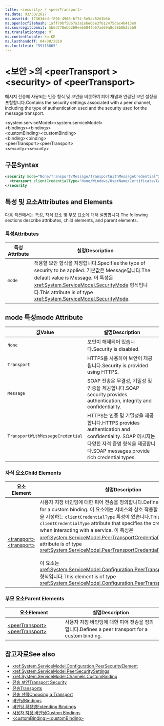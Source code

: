 ```yaml
---
title: <security> / <peerTransport>
ms.date: 03/30/2017
ms.assetid: f73634ed-f896-4968-bf74-5e5ac52d3b6b
ms.openlocfilehash: 1aff79bf5867a3a1ebe05e3f812475dac4b413e9
ms.sourcegitcommit: 5b6d778ebb269ee6684fb57ad69a8c28b06235b9
ms.translationtype: MT
ms.contentlocale: ko-KR
ms.lasthandoff: 04/08/2019
ms.locfileid: "59116865"
---
```

# <a name="security-of-peertransport"></a><span data-ttu-id="9b82e-102">\<보안 >의 \<peerTransport ></span><span class="sxs-lookup"><span data-stu-id="9b82e-102">\<security> of \<peerTransport></span></span>
<span data-ttu-id="9b82e-103">메시지 전송에 사용되는 인증 형식 및 보안을 비롯하여 피어 채널과 연결된 보안 설정을 포함합니다.</span><span class="sxs-lookup"><span data-stu-id="9b82e-103">Contains the security settings associated with a peer channel, including the type of authentication used and the security used for the message transport.</span></span>  
  
 <span data-ttu-id="9b82e-104">\<system.serviceModel></span><span class="sxs-lookup"><span data-stu-id="9b82e-104">\<system.serviceModel></span></span>  
<span data-ttu-id="9b82e-105">\<bindings></span><span class="sxs-lookup"><span data-stu-id="9b82e-105">\<bindings></span></span>  
<span data-ttu-id="9b82e-106">\<customBinding></span><span class="sxs-lookup"><span data-stu-id="9b82e-106">\<customBinding></span></span>  
<span data-ttu-id="9b82e-107">\<binding></span><span class="sxs-lookup"><span data-stu-id="9b82e-107">\<binding></span></span>  
<span data-ttu-id="9b82e-108">\<peerTransport></span><span class="sxs-lookup"><span data-stu-id="9b82e-108">\<peerTransport></span></span>  
<span data-ttu-id="9b82e-109">\<security></span><span class="sxs-lookup"><span data-stu-id="9b82e-109">\<security></span></span>  
  
## <a name="syntax"></a><span data-ttu-id="9b82e-110">구문</span><span class="sxs-lookup"><span data-stu-id="9b82e-110">Syntax</span></span>  
  
```xml  
<security mode="None/Transport/Message/TransportWithMessageCredential">
  <transport clientCredentialType="None/Windows/UserName/Certificate/CardSpace" />
</security
```  
  
## <a name="attributes-and-elements"></a><span data-ttu-id="9b82e-111">특성 및 요소</span><span class="sxs-lookup"><span data-stu-id="9b82e-111">Attributes and Elements</span></span>  
 <span data-ttu-id="9b82e-112">다음 섹션에서는 특성, 자식 요소 및 부모 요소에 대해 설명합니다.</span><span class="sxs-lookup"><span data-stu-id="9b82e-112">The following sections describe attributes, child elements, and parent elements.</span></span>  
  
### <a name="attributes"></a><span data-ttu-id="9b82e-113">특성</span><span class="sxs-lookup"><span data-stu-id="9b82e-113">Attributes</span></span>  
  
|<span data-ttu-id="9b82e-114">특성</span><span class="sxs-lookup"><span data-stu-id="9b82e-114">Attribute</span></span>|<span data-ttu-id="9b82e-115">설명</span><span class="sxs-lookup"><span data-stu-id="9b82e-115">Description</span></span>|  
|---------------|-----------------|  
|`mode`|<span data-ttu-id="9b82e-116">적용할 보안 형식을 지정합니다.</span><span class="sxs-lookup"><span data-stu-id="9b82e-116">Specifies the type of security to be applied.</span></span> <span data-ttu-id="9b82e-117">기본값은 Message입니다.</span><span class="sxs-lookup"><span data-stu-id="9b82e-117">The default value is Message.</span></span> <span data-ttu-id="9b82e-118">이 특성은 <xref:System.ServiceModel.SecurityMode> 형식입니다.</span><span class="sxs-lookup"><span data-stu-id="9b82e-118">This attribute is of type <xref:System.ServiceModel.SecurityMode>.</span></span>|  
  
## <a name="mode-attribute"></a><span data-ttu-id="9b82e-119">mode 특성</span><span class="sxs-lookup"><span data-stu-id="9b82e-119">mode Attribute</span></span>  
  
|<span data-ttu-id="9b82e-120">값</span><span class="sxs-lookup"><span data-stu-id="9b82e-120">Value</span></span>|<span data-ttu-id="9b82e-121">설명</span><span class="sxs-lookup"><span data-stu-id="9b82e-121">Description</span></span>|  
|-----------|-----------------|  
|`None`|<span data-ttu-id="9b82e-122">보안이 해제되어 있습니다.</span><span class="sxs-lookup"><span data-stu-id="9b82e-122">Security is disabled.</span></span>|  
|`Transport`|<span data-ttu-id="9b82e-123">HTTPS를 사용하여 보안이 제공됩니다.</span><span class="sxs-lookup"><span data-stu-id="9b82e-123">Security is provided using HTTPS.</span></span>|  
|`Message`|<span data-ttu-id="9b82e-124">SOAP 전송은 무결성, 기밀성 및 인증을 제공합니다.</span><span class="sxs-lookup"><span data-stu-id="9b82e-124">SOAP security provides authentication, integrity and confidentiality.</span></span>|  
|`TransportWithMessageCredential`|<span data-ttu-id="9b82e-125">HTTPS는 인증 및 기밀성을 제공합니다.</span><span class="sxs-lookup"><span data-stu-id="9b82e-125">HTTPS provides authentication and confidentiality.</span></span> <span data-ttu-id="9b82e-126">SOAP 메시지는 다양한 자격 증명 형식을 제공합니다.</span><span class="sxs-lookup"><span data-stu-id="9b82e-126">SOAP messages provide rich credential types.</span></span>|  
  
### <a name="child-elements"></a><span data-ttu-id="9b82e-127">자식 요소</span><span class="sxs-lookup"><span data-stu-id="9b82e-127">Child Elements</span></span>  
  
|<span data-ttu-id="9b82e-128">요소</span><span class="sxs-lookup"><span data-stu-id="9b82e-128">Element</span></span>|<span data-ttu-id="9b82e-129">설명</span><span class="sxs-lookup"><span data-stu-id="9b82e-129">Description</span></span>|  
|-------------|-----------------|  
|[<span data-ttu-id="9b82e-130">\<transport></span><span class="sxs-lookup"><span data-stu-id="9b82e-130">\<transport></span></span>](../../../../../docs/framework/configure-apps/file-schema/wcf/transport-of-peertransport.md)|<span data-ttu-id="9b82e-131">사용자 지정 바인딩에 대한 피어 전송을 정의합니다.</span><span class="sxs-lookup"><span data-stu-id="9b82e-131">Defines a peer transport for a custom binding.</span></span> <span data-ttu-id="9b82e-132">이 요소에는 서비스와 상호 작용할 때 사용되는 자격 증명을 지정하는 `clientCredentialType` 특성이 있습니다.</span><span class="sxs-lookup"><span data-stu-id="9b82e-132">This element has a `clientCredentialType` attribute that specifies the credentials to be used when interacting with a service.</span></span> <span data-ttu-id="9b82e-133">이 특성은 <xref:System.ServiceModel.PeerTransportCredentialType> 형식입니다.</span><span class="sxs-lookup"><span data-stu-id="9b82e-133">This attribute is of type <xref:System.ServiceModel.PeerTransportCredentialType>.</span></span><br /><br /> <span data-ttu-id="9b82e-134">이 요소는 <xref:System.ServiceModel.Configuration.PeerTransportSecurityElement> 형식입니다.</span><span class="sxs-lookup"><span data-stu-id="9b82e-134">This element is of type <xref:System.ServiceModel.Configuration.PeerTransportSecurityElement>.</span></span>|  
  
### <a name="parent-elements"></a><span data-ttu-id="9b82e-135">부모 요소</span><span class="sxs-lookup"><span data-stu-id="9b82e-135">Parent Elements</span></span>  
  
|<span data-ttu-id="9b82e-136">요소</span><span class="sxs-lookup"><span data-stu-id="9b82e-136">Element</span></span>|<span data-ttu-id="9b82e-137">설명</span><span class="sxs-lookup"><span data-stu-id="9b82e-137">Description</span></span>|  
|-------------|-----------------|  
|[<span data-ttu-id="9b82e-138">\<peerTransport></span><span class="sxs-lookup"><span data-stu-id="9b82e-138">\<peerTransport></span></span>](../../../../../docs/framework/configure-apps/file-schema/wcf/peertransport.md)|<span data-ttu-id="9b82e-139">사용자 지정 바인딩에 대한 피어 전송을 정의합니다.</span><span class="sxs-lookup"><span data-stu-id="9b82e-139">Defines a peer transport for a custom binding.</span></span>|  
  
## <a name="see-also"></a><span data-ttu-id="9b82e-140">참고자료</span><span class="sxs-lookup"><span data-stu-id="9b82e-140">See also</span></span>

- <xref:System.ServiceModel.Configuration.PeerSecurityElement>
- <xref:System.ServiceModel.PeerSecuritySettings>
- <xref:System.ServiceModel.Channels.CustomBinding>
- [<span data-ttu-id="9b82e-141">전송 보안</span><span class="sxs-lookup"><span data-stu-id="9b82e-141">Transport Security</span></span>](../../../../../docs/framework/wcf/feature-details/transport-security.md)
- [<span data-ttu-id="9b82e-142">전송</span><span class="sxs-lookup"><span data-stu-id="9b82e-142">Transports</span></span>](../../../../../docs/framework/wcf/feature-details/transports.md)
- [<span data-ttu-id="9b82e-143">전송 선택</span><span class="sxs-lookup"><span data-stu-id="9b82e-143">Choosing a Transport</span></span>](../../../../../docs/framework/wcf/feature-details/choosing-a-transport.md)
- [<span data-ttu-id="9b82e-144">바인딩</span><span class="sxs-lookup"><span data-stu-id="9b82e-144">Bindings</span></span>](../../../../../docs/framework/wcf/bindings.md)
- [<span data-ttu-id="9b82e-145">바인딩 확장명</span><span class="sxs-lookup"><span data-stu-id="9b82e-145">Extending Bindings</span></span>](../../../../../docs/framework/wcf/extending/extending-bindings.md)
- [<span data-ttu-id="9b82e-146">사용자 지정 바인딩</span><span class="sxs-lookup"><span data-stu-id="9b82e-146">Custom Bindings</span></span>](../../../../../docs/framework/wcf/extending/custom-bindings.md)
- [<span data-ttu-id="9b82e-147">\<customBinding></span><span class="sxs-lookup"><span data-stu-id="9b82e-147">\<customBinding></span></span>](../../../../../docs/framework/configure-apps/file-schema/wcf/custombinding.md)
